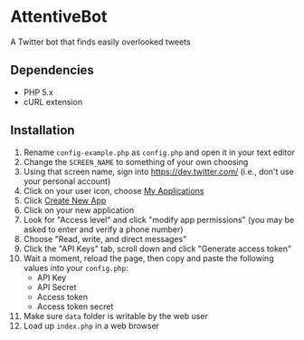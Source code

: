 AttentiveBot
============

A Twitter bot that finds easily overlooked tweets

Dependencies
------------
* PHP 5.x
* cURL extension

Installation
------------
1. Rename `config-example.php` as `config.php` and open it in your text editor
2. Change the `SCREEN_NAME` to something of your own choosing
3. Using that screen name, sign into https://dev.twitter.com/ (i.e., don't use your personal account)
4. Click on your user icon, choose [My Applications](https://apps.twitter.com/)
5. Click [Create New App](https://apps.twitter.com/app/new)
6. Click on your new application
7. Look for "Access level" and click "modify app permissions" (you may be asked to enter and verify a phone number)
8. Choose "Read, write, and direct messages"
9. Click the "API Keys" tab, scroll down and click "Generate access token"
10. Wait a moment, reload the page, then copy and paste the following values into your `config.php`:  
    * API Key
    * API Secret
    * Access token
    * Access token secret
11. Make sure `data` folder is writable by the web user
12. Load up `index.php` in a web browser
